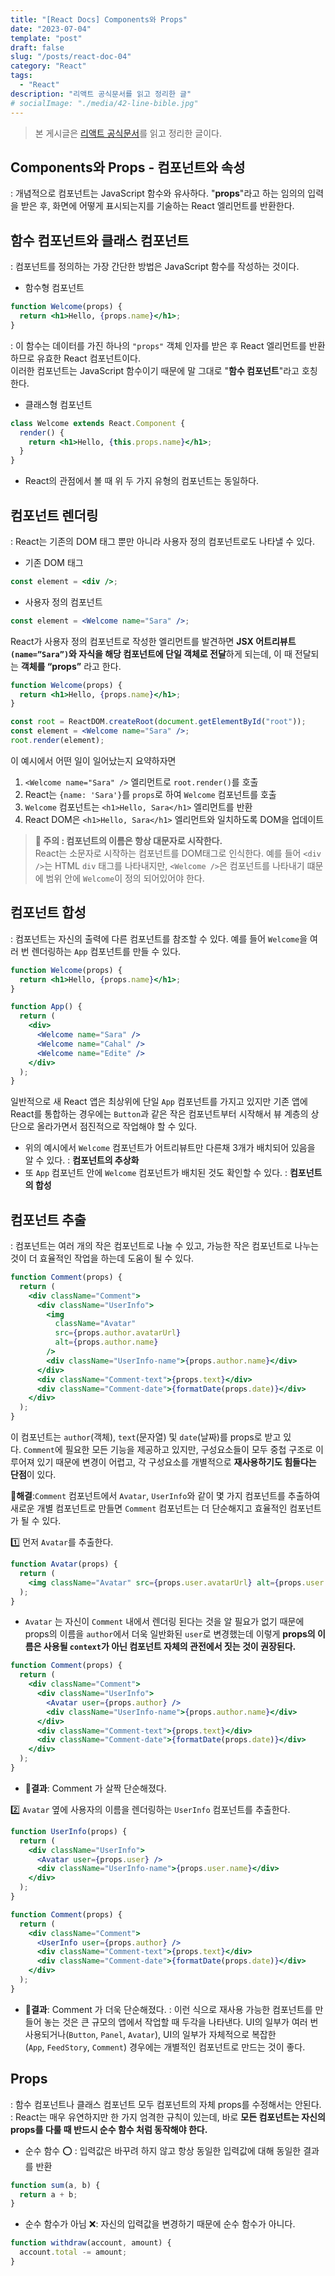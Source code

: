 ```yaml
---
title: "[React Docs] Components와 Props"
date: "2023-07-04"
template: "post"
draft: false
slug: "/posts/react-doc-04"
category: "React"
tags:
  - "React"
description: "리액트 공식문서를 읽고 정리한 글"
# socialImage: "./media/42-line-bible.jpg"
---
```


> 본 게시글은 [리액트 공식문서](https://reactjs.org/docs/getting-started.html)를 읽고 정리한 글이다.

## Components와 Props - 컴포넌트와 속성

: 개념적으로 컴포넌트는 JavaScript 함수와 유사하다. "**props**"라고 하는 임의의 입력을 받은 후, 화면에 어떻게 표시되는지를 기술하는 React 엘리먼트를 반환한다.

## 함수 컴포넌트와 클래스 컴포넌트

: 컴포넌트를 정의하는 가장 간단한 방법은 JavaScript 함수를 작성하는 것이다.

- 함수형 컴포넌트

```jsx
function Welcome(props) {
  return <h1>Hello, {props.name}</h1>;
}
```

: 이 함수는 데이터를 가진 하나의 `"props"` 객체 인자를 받은 후 React 엘리먼트를 반환하므로 유효한 React 컴포넌트이다.  
이러한 컴포넌트는 JavaScript 함수이기 때문에 말 그대로 "**함수 컴포넌트**"라고 호칭한다.

- 클래스형 컴포넌트

```jsx
class Welcome extends React.Component {
  render() {
    return <h1>Hello, {this.props.name}</h1>;
  }
}
```

- React의 관점에서 볼 때 위 두 가지 유형의 컴포넌트는 동일하다.

## 컴포넌트 렌더링

: React는 기존의 DOM 태그 뿐만 아니라 사용자 정의 컴포넌트로도 나타낼 수 있다.

- 기존 DOM 태그

```jsx
const element = <div />;
```

- 사용자 정의 컴포넌트

```jsx
const element = <Welcome name="Sara" />;
```

React가 사용자 정의 컴포넌트로 작성한 엘리먼트를 발견하면 **JSX 어트리뷰트`(name=”Sara”)`와 자식을 해당 컴포넌트에 단일 객체로 전달**하게 되는데, 이 때 전달되는 **객체를 “props”** 라고 한다.

```jsx
function Welcome(props) {
  return <h1>Hello, {props.name}</h1>;
}

const root = ReactDOM.createRoot(document.getElementById("root"));
const element = <Welcome name="Sara" />;
root.render(element);
```

이 예시에서 어떤 일이 일어났는지 요약하자면

1. `<Welcome name="Sara" />` 엘리먼트로 `root.render()`를 호출
2. React는 `{name: 'Sara'}`를 `props`로 하여 `Welcome` 컴포넌트를 호출
3. `Welcome` 컴포넌트는 `<h1>Hello, Sara</h1>` 엘리먼트를 반환
4. React DOM은 `<h1>Hello, Sara</h1>` 엘리먼트와 일치하도록 DOM을 업데이트

> **🚨 주의 : 컴포넌트의 이름은 항상 대문자로 시작한다.**  
> React는 소문자로 시작하는 컴포넌트를 DOM태그로 인식한다. 예를 들어 `<div />`는 HTML `div` 태그를 나타내지만, `<Welcome />`은 컴포넌트를 나타내기 떄문에 범위 안에 `Welcome`이 정의 되어있어야 한다.

## 컴포넌트 합성

: 컴포넌트는 자신의 출력에 다른 컴포넌트를 참조할 수 있다. 예를 들어 `Welcome`을 여러 번 렌더링하는 `App` 컴포넌트를 만들 수 있다.

```jsx
function Welcome(props) {
  return <h1>Hello, {props.name}</h1>;
}

function App() {
  return (
    <div>
      <Welcome name="Sara" />
      <Welcome name="Cahal" />
      <Welcome name="Edite" />
    </div>
  );
}
```

일반적으로 새 React 앱은 최상위에 단일 `App` 컴포넌트를 가지고 있지만 기존 앱에 React를 통합하는 경우에는 `Button`과 같은 작은 컴포넌트부터 시작해서 뷰 계층의 상단으로 올라가면서 점진적으로 작업해야 할 수 있다.

- 위의 예시에서 `Welcome` 컴포넌트가 어트리뷰트만 다른채 3개가 배치되어 있음을 알 수 있다. : **컴포넌트의 추상화**
- 또 `App` 컴포넌트 안에 `Welcome` 컴포넌트가 배치된 것도 확인할 수 있다. : **컴포넌트의 합성**

## 컴포넌트 추출

: 컴포넌트는 여러 개의 작은 컴포넌트로 나눌 수 있고, 가능한 작은 컴포넌트로 나누는 것이 더 효율적인 작업을 하는데 도움이 될 수 있다.

```jsx
function Comment(props) {
  return (
    <div className="Comment">
      <div className="UserInfo">
        <img
          className="Avatar"
          src={props.author.avatarUrl}
          alt={props.author.name}
        />
        <div className="UserInfo-name">{props.author.name}</div>
      </div>
      <div className="Comment-text">{props.text}</div>
      <div className="Comment-date">{formatDate(props.date)}</div>
    </div>
  );
}
```

이 컴포넌트는 `author`(객체), `text`(문자열) 및 `date`(날짜)를 props로 받고 있다. `Comment`에 필요한 모든 기능을 제공하고 있지만, 구성요소들이 모두 중첩 구조로 이루어져 있기 때문에 변경이 어렵고, 각 구성요소를 개별적으로 **재사용하기도 힘들다는 단점**이 있다.

🐢**해결**:`Comment` 컴포넌트에서 `Avatar`, `UserInfo`와 같이 몇 가지 컴포넌트를 추출하여 새로운 개별 컴포넌트로 만들면 `Comment` 컴포넌트는 더 단순해지고 효율적인 컴포넌트가 될 수 있다.

1️⃣ 먼저 `Avatar`를 추출한다.

```jsx
function Avatar(props) {
  return (
    <img className="Avatar" src={props.user.avatarUrl} alt={props.user.name} />
  );
}
```

- `Avatar` 는 자신이 `Comment` 내에서 렌더링 된다는 것을 알 필요가 없기 때문에 props의 이름을 `author`에서 더욱 일반화된 `user`로 변경했는데 이렇게 **props의 이름은 사용될 `context`가 아닌 컴포넌트 자체의 관전에서 짓는 것이 권장된다.**

```jsx
function Comment(props) {
  return (
    <div className="Comment">
      <div className="UserInfo">
        <Avatar user={props.author} />
        <div className="UserInfo-name">{props.author.name}</div>
      </div>
      <div className="Comment-text">{props.text}</div>
      <div className="Comment-date">{formatDate(props.date)}</div>
    </div>
  );
}
```

- 💨**결과**: Comment 가 살짝 단순해졌다.

2️⃣ `Avatar` 옆에 사용자의 이름을 렌더링하는 `UserInfo` 컴포넌트를 추출한다.

```jsx
function UserInfo(props) {
  return (
    <div className="UserInfo">
      <Avatar user={props.user} />
      <div className="UserInfo-name">{props.user.name}</div>
    </div>
  );
}
```

```jsx
function Comment(props) {
  return (
    <div className="Comment">
      <UserInfo user={props.author} />
      <div className="Comment-text">{props.text}</div>
      <div className="Comment-date">{formatDate(props.date)}</div>
    </div>
  );
}
```

- 💨**결과**: Comment 가 더욱 단순해졌다.
  : 이런 식으로 재사용 가능한 컴포넌트를 만들어 놓는 것은 큰 규모의 앱에서 작업할 때 두각을 나타낸다. UI의 일부가 여러 번 사용되거나(`Button`, `Panel`, `Avatar`), UI의 일부가 자체적으로 복잡한(`App`, `FeedStory`, `Comment`) 경우에는 개별적인 컴포넌트로 만드는 것이 좋다.

## Props

: 함수 컴포넌트나 클래스 컴포넌트 모두 컴포넌트의 자체 props를 수정해서는 안된다.
: React는 매우 유연하지만 한 가지 엄격한 규칙이 있는데, 바로 **모든 컴포넌트는 자신의 props를 다룰 때 반드시 순수 함수 처럼 동작해야 한다.**

- 순수 함수 ⭕ : 입력값은 바꾸려 하지 않고 항상 동일한 입력값에 대해 동일한 결과를 반환

```jsx
function sum(a, b) {
  return a + b;
}
```

- 순수 함수가 아님 ❌: 자신의 입력값을 변경하기 때문에 순수 함수가 아니다.

```jsx
function withdraw(account, amount) {
  account.total -= amount;
}
```
